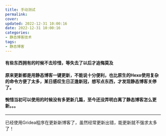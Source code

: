 ```yaml
---
title: 手动测试
permalink: 
cover: 
updated: 2022-12-31 10:00:16
date: 2022-12-31 10:00:16
categories: 
- 静态博客技术
tags: 
- 静态博客
---
```

#### 有些东西拥有的时候不去珍惜，等失去了以后才追悔莫及
#### 原来更新都是用静态博客一键更新，不能说十分便利，也比原生的Hexo使用复杂的命令方便了太多，某日感叹生日正逢新冠，想写点东西，才发现静态博客关停了。
#### 惋惜当初可以使用的时候没有多更新几篇，至今还没弄明白离了静态博客怎么更新。。。

---

已经使用Gridea程序在更新新博客了，虽然经常更新出错，能更新就不强求太多了！
